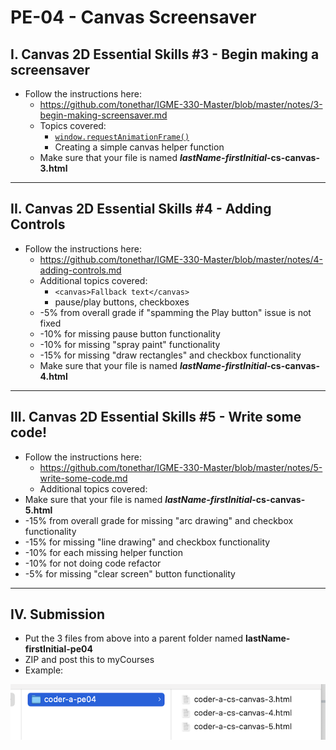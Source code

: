 # PE-04 - Canvas Screensaver



## I. Canvas 2D Essential Skills #3 - Begin making a screensaver
- Follow the instructions here: 
  - https://github.com/tonethar/IGME-330-Master/blob/master/notes/3-begin-making-screensaver.md
  - Topics covered:
    - [`window.requestAnimationFrame()`](https://developer.mozilla.org/en-US/docs/Web/API/window/requestAnimationFrame) 
    - Creating a simple canvas helper function
  - Make sure that your file is named ***lastName-firstInitial*-cs-canvas-3.html**

<hr>

## II. Canvas 2D Essential Skills #4 - Adding Controls
- Follow the instructions here:
  - https://github.com/tonethar/IGME-330-Master/blob/master/notes/4-adding-controls.md
  - Additional topics covered:
    - `<canvas>Fallback text</canvas>`
    - pause/play buttons, checkboxes
  - -5% from overall grade if "spamming the Play button" issue is not fixed
  - -10% for missing pause button functionality
  - -10% for missing "spray paint" functionality
  - -15% for missing "draw rectangles" and checkbox functionality
  - Make sure that your file is named ***lastName-firstInitial*-cs-canvas-4.html**

<hr>

## III. Canvas 2D Essential Skills #5 - Write some code!

- Follow the instructions here:
  - https://github.com/tonethar/IGME-330-Master/blob/master/notes/5-write-some-code.md
  - Additional topics covered:
- Make sure that your file is named ***lastName-firstInitial*-cs-canvas-5.html**
- -15% from overall grade for missing "arc drawing" and checkbox functionality
- -15% for missing "line drawing" and checkbox functionality
- -10% for each missing helper function
- -10% for not doing code refactor
- -5% for missing "clear screen" button functionality

<hr>

## IV. Submission
- Put the 3 files from above into a parent folder named **lastName-firstInitial-pe04**
- ZIP and post this to myCourses
- Example:

![screenshot](_images/pe04-1.png)


